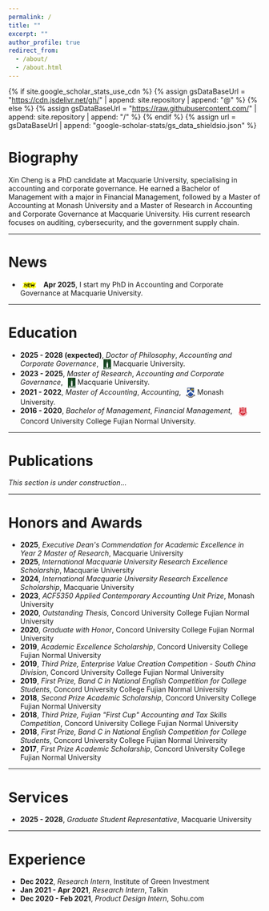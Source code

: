 ```yaml
---
permalink: /
title: ""
excerpt: ""
author_profile: true
redirect_from: 
  - /about/
  - /about.html
---
```


{% if site.google_scholar_stats_use_cdn %}
{% assign gsDataBaseUrl = "https://cdn.jsdelivr.net/gh/" | append: site.repository | append: "@" %}
{% else %}
{% assign gsDataBaseUrl = "https://raw.githubusercontent.com/" | append: site.repository | append: "/" %}
{% endif %}
{% assign url = gsDataBaseUrl | append: "google-scholar-stats/gs_data_shieldsio.json" %}

<span class='anchor' id='about-me'></span>

# Biography
Xin Cheng is a PhD candidate at Macquarie University, specialising in accounting and corporate governance. He earned a Bachelor of Management with a major in Financial Management, followed by a Master of Accounting at Monash University and a Master of Research in Accounting and Corporate Governance at Macquarie University. His current research focuses on auditing, cybersecurity, and the government supply chain.

---

# News
- <img src="/images/new.png" alt="NEW" style="height:14px; vertical-align:middle; margin-right:6px;"> <strong>Apr 2025</strong>, I start my PhD in Accounting and Corporate Governance at Macquarie University.

---

# Education
- **2025 - 2028 (expected)**, *Doctor of Philosophy*, *Accounting and Corporate Governance*, <a href="https://www.mq.edu.au"><img src="/images/mq.png" alt="link" style="height:20px; vertical-align:middle; margin-left:6px;"></a> Macquarie University. 
- **2023 - 2025**, *Master of Research*, *Accounting and Corporate Governance*, <a href="https://www.mq.edu.au"><img src="/images/mq.png" alt="link" style="height:20px; vertical-align:middle; margin-left:6px;"></a> Macquarie University.
- **2021 - 2022**, *Master of Accounting*, *Accounting*, <a href="https://www.monash.edu/"><img src="/images/monash.png" alt="link" style="height:20px; vertical-align:middle; margin-left:6px;"></a> Monash University.
- **2016 - 2020**, *Bachelor of Management*, *Financial Management*, <a href="https://cuc.fjnu.edu.cn/"><img src="/images/cuc.png" alt="link" style="height:20px; vertical-align:middle; margin-left:6px;"></a> Concord University College Fujian Normal University.
 
---

# Publications
*This section is under construction...*

---

# Honors and Awards
- **2025**, *Executive Dean's Commendation for Academic Excellence in Year 2 Master of Research*, Macquarie University
- **2025**, *International Macquarie University Research Excellence Scholarship*, Macquarie University
- **2024**, *International Macquarie University Research Excellence Scholarship*, Macquarie University
- **2023**, *ACF5350 Applied Contemporary Accounting Unit Prize*, Monash University
- **2020**, *Outstanding Thesis*, Concord University College Fujian Normal University
- **2020**, *Graduate with Honor*, Concord University College Fujian Normal University
- **2019**, *Academic Excellence Scholarship*, Concord University College Fujian Normal University
- **2019**, *Third Prize, Enterprise Value Creation Competition - South China Division*, Concord University College Fujian Normal University
- **2019**, *First Prize, Band C in National English Competition for College Students*, Concord University College Fujian Normal University
- **2018**, *Second Prize Academic Scholarship*, Concord University College Fujian Normal University
- **2018**, *Third Prize, Fujian "First Cup" Accounting and Tax Skills Competition*, Concord University College Fujian Normal University
- **2018**, *First Prize, Band C in National English Competition for College Students*, Concord University College Fujian Normal University
- **2017**, *First Prize Academic Scholarship*, Concord University College Fujian Normal University

---

# Services
- **2025 - 2028**, *Graduate Student Representative*, Macquarie University


---

# Experience
- **Dec 2022**, *Research Intern*, Institute of Green Investment
- **Jan 2021 - Apr 2021**, *Research Intern*, Talkin
- **Dec 2020 - Feb 2021**, *Product Design Intern*, Sohu.com

  
